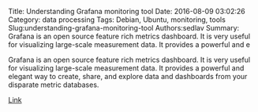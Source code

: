 Title: Understanding Grafana monitoring tool
Date: 2016-08-09 03:02:26
Category: data processing
Tags: Debian, Ubuntu, monitoring, tools
Slug:understanding-grafana-monitoring-tool
Authors:sedlav
Summary: Grafana is an open source feature rich metrics dashboard. It is very useful for visualizing large-scale measurement data. It provides a powerful and e

Grafana is an open source feature rich metrics dashboard. It is very useful for visualizing large-scale measurement data. It provides a powerful and elegant way to create, share, and explore data and dashboards from your disparate metric databases.

[Link](http://linoxide.com/linux-how-to/monitor-docker-containers-grafana-ubuntu/)
